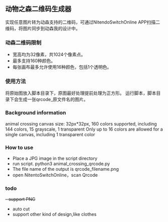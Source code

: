 ## 动物之森二维码生成器
实现任意图片转为动森支持的二维码，可通过NitendoSwitchOnline APP扫描二维码，将图片同步到动森我的设计中。

### 动森二维码限制
- 宽高均为32像素，共1024个像素点。
- 最多支持160种颜色。
- 每张画布最多允许使用16种颜色，包括1个透明色。

### 使用方法
将原始图放入脚本目录下，原图最好处理提前处理为正方形。
运行脚本，脚本目录下会生成一张qrcode_原文件名的图片。



### Background information
animal crossing canvas size: 32px*32px, 160 colors supported, including 144 colors, 15 grayscale, 1 transparent
Only up to 16 colors are allowed for a single canvas, including 1 transparent color

### How to use
- Place a JPG image in the script directory
- run script. python3 animal_crossing_qrcode.py
- The file name of the output is qrcode_filename.png
- open NitentoSwitchOnline，scan Qrcode


### todo
~~- support PNG~~
- auto cut
- support other kind of design,like clothes


